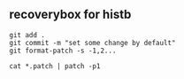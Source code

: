 ## recoverybox for histb
```
git add .
git commit -m "set some change by default"
git format-patch -s -1,2...

cat *.patch | patch -p1
```

